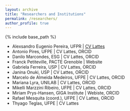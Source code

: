```yaml
---
layout: archive
title: "Researchers and Institutions"
permalink: /researchers/
author_profile: true
---
```


{% include base_path %}

* Alexsandro Eugenio Pereira, UFPR | [CV Lattes](http://lattes.cnpq.br/5016812257747289)
*	Antonio Pires, UFPE | CV Lattes, ORCID
*	Danilo Marcondes, ESG | CV Lattes, ORCID
*	Franck Petiteville, PACTE Grenoble | Website
*	Gabriela Ferreira, USP | CV Lattes, ORCID
*	Janina Onuki, USP | CV Lattes, ORCID
*	Marcelo de Almeida Medeiros, UFPE | CV Lattes, ORCID
*	Mariana Lyra, UNILAB | CV Lattes, ORCID
*	Mikelli Marzzini Ribeiro, UFPE | CV Lattes, ORCID
*	Miriam Prys-Hansen, GIGA Institute | Webiste, ORCID
*	Rafael Mesquita (coord.), UFPE | CV Lattes, ORCID
*	Thyago Teglas, UFPE | CV Lattes
